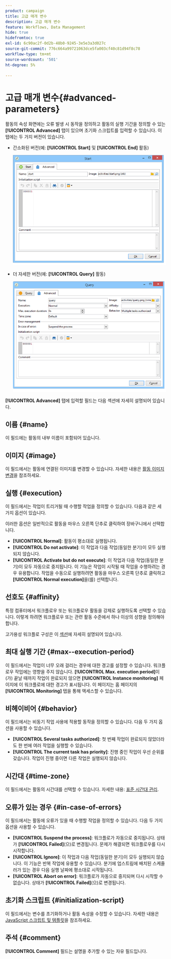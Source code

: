 ```yaml
---
product: campaign
title: 고급 매개 변수
description: 고급 매개 변수
feature: Workflows, Data Management
hide: true
hidefromtoc: true
exl-id: 6c90ac2f-0d2b-48b0-9245-3e5e3a3d027c
source-git-commit: 776c664a99721063dce5fa003cf40c81d94f8c78
workflow-type: tm+mt
source-wordcount: '501'
ht-degree: 5%

---
```


# 고급 매개 변수{#advanced-parameters}



활동의 속성 화면에는 오류 발생 시 동작을 정의하고 활동의 실행 기간을 정의할 수 있는 **[!UICONTROL Advanced]** 탭이 있으며 초기화 스크립트를 입력할 수 있습니다. 이 탭에는 두 가지 버전이 있습니다.

* 간소화된 버전(예: **[!UICONTROL Start]** 및 **[!UICONTROL End]** 활동)

  ![](assets/wf-advanced-basic.png)

* 더 자세한 버전(예: **[!UICONTROL Query]** 활동)

  ![](assets/wf-advanced-full.png)

**[!UICONTROL Advanced]** 탭에 입력할 필드는 다음 섹션에 자세히 설명되어 있습니다.

## 이름 {#name}

이 필드에는 활동의 내부 이름이 포함되어 있습니다.

## 이미지 {#image}

이 필드에서는 활동에 연결된 이미지를 변경할 수 있습니다. 자세한 내용은 [활동 이미지 변경](managing-activity-images.md)을 참조하세요.

## 실행 {#execution}

이 필드에서는 작업이 트리거될 때 수행할 작업을 정의할 수 있습니다. 다음과 같은 세 가지 옵션이 있습니다.

이러한 옵션은 일반적으로 활동을 마우스 오른쪽 단추로 클릭하여 장바구니에서 선택합니다.

* **[!UICONTROL Normal]**: 활동이 평소대로 실행됩니다.
* **[!UICONTROL Do not activate]**: 이 작업과 다음 작업(동일한 분기)이 모두 실행되지 않습니다.
* **[!UICONTROL Activate but do not execute]**: 이 작업과 다음 작업(동일한 분기)이 모두 자동으로 중지됩니다. 이 기능은 작업이 시작될 때 작업을 수행하려는 경우 유용합니다. 작업을 수동으로 실행하려면 활동을 마우스 오른쪽 단추로 클릭하고 **[!UICONTROL Normal execution]**&#x200B;을(를) 선택합니다.

## 선호도 {#affinity}

특정 컴퓨터에서 워크플로우 또는 워크플로우 활동을 강제로 실행하도록 선택할 수 있습니다. 이렇게 하려면 워크플로우 또는 관련 활동 수준에서 하나 이상의 성향을 정의해야 합니다.

고가용성 워크플로 구성은 이 [섹션](../../installation/using/configuring-campaign-server.md#high-availability-workflows-and-affinities)에 자세히 설명되어 있습니다.


## 최대 실행 기간 {#max--execution-period}

이 필드에서는 작업이 너무 오래 걸리는 경우에 대한 경고를 설정할 수 있습니다. 워크플로우 작업에는 영향을 주지 않습니다. **[!UICONTROL Max. execution period]**&#x200B;이(가) 끝날 때까지 작업이 완료되지 않으면 **[!UICONTROL Instance monitoring]** 페이지에 이 워크플로에 대한 경고가 표시됩니다. 이 페이지는 홈 페이지의 **[!UICONTROL Monitoring]** 탭을 통해 액세스할 수 있습니다.

## 비헤이비어 {#behavior}

이 필드에서는 비동기 작업 사용에 적용할 동작을 정의할 수 있습니다. 다음 두 가지 옵션을 사용할 수 있습니다.

* **[!UICONTROL Several tasks authorized]**: 첫 번째 작업이 완료되지 않았더라도 한 번에 여러 작업을 실행할 수 있습니다.
* **[!UICONTROL The current task has priority]**: 진행 중인 작업이 우선 순위를 갖습니다. 작업이 진행 중이면 다른 작업은 실행되지 않습니다.

## 시간대 {#time-zone}

이 필드에서는 활동의 시간대를 선택할 수 있습니다. 자세한 내용: [표준 시간대 관리](managing-time-zones.md).

## 오류가 있는 경우 {#in-case-of-errors}

이 필드에서는 활동에 오류가 있을 때 수행할 작업을 정의할 수 있습니다. 다음 두 가지 옵션을 사용할 수 있습니다.

* **[!UICONTROL Suspend the process]**: 워크플로가 자동으로 중지됩니다. 상태가 **[!UICONTROL Failed]**(으)로 변경됩니다. 문제가 해결되면 워크플로우를 다시 시작합니다.
* **[!UICONTROL Ignore]**: 이 작업과 다음 작업(동일한 분기)이 모두 실행되지 않습니다. 이 기능은 반복 작업에 유용할 수 있습니다. 분기에 업스트림에 배치된 스케줄러가 있는 경우 다음 실행 날짜에 평소대로 시작됩니다.
* **[!UICONTROL Abort on error]**: 워크플로가 자동으로 중지되며 다시 시작할 수 없습니다. 상태가 **[!UICONTROL Failed]**(으)로 변경됩니다.

## 초기화 스크립트 {#initialization-script}

이 필드에서는 변수를 초기화하거나 활동 속성을 수정할 수 있습니다. 자세한 내용은 [JavaScript 스크립트 및 템플릿](javascript-scripts-and-templates.md)을 참조하세요.

## 주석 {#comment}

**[!UICONTROL Comment]** 필드는 설명을 추가할 수 있는 자유 필드입니다.
